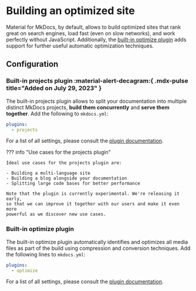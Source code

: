 # Building an optimized site

Material for MkDocs, by default, allows to build optimized sites that rank great
on search engines, load fast (even on slow networks), and work perfectly without
JavaScript. Additionally, the [built-in optimize plugin] adds support for
further useful automatic optimization techniques.

  [built-in optimize plugin]: #built-in-optimize-plugin

## Configuration

### Built-in projects plugin :material-alert-decagram:{ .mdx-pulse title="Added on July 29, 2023" }

<!-- md:sponsors -->
<!-- md:version insiders-4.38.0 -->
<!-- md:plugin [projects] – built-in -->
<!-- md:flag experimental -->

The built-in projects plugin allows to split your documentation into multiple
distinct MkDocs projects, __build them concurrently__ and
__serve them together__. Add the following to `mkdocs.yml`:

``` yaml
plugins:
  - projects
```

For a list of all settings, please consult the [plugin documentation].

  [projects]: ../plugins/projects.md
  [plugin documentation]: ../plugins/projects.md

??? info "Use cases for the projects plugin"

    Ideal use cases for the projects plugin are:

    - Building a multi-language site
    - Building a blog alongside your documentation
    - Splitting large code bases for better performance

    Note that the plugin is currently experimental. We're releasing it early,
    so that we can improve it together with our users and make it even more
    powerful as we discover new use cases.

### Built-in optimize plugin

<!-- md:sponsors -->
<!-- md:version insiders-4.29.0 -->
<!-- md:plugin [optimize] – built-in -->
<!-- md:flag experimental -->

The built-in optimize plugin automatically identifies and optimizes all media
files as part of the build using compression and conversion techniques. Add
the following lines to `mkdocs.yml`:

``` yaml
plugins:
  - optimize
```

For a list of all settings, please consult the [plugin documentation][optimize].

  [optimize]: ../plugins/optimize.md